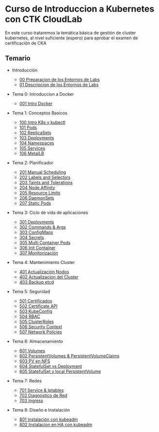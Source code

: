 # Curso de Introduccion a Kubernetes con CTK CloudLab

En este curso trataremos la temática básica de gestión de cluster kubernetes, al nivel suficiente (espero) para aprobar el examen de certificación de CKA

## Temario

  * Introducción
    * [00 Preparacion de los Entornos de Labs](doc/00_Preparacion_Entorno_Labs.md)
    * [01 Descripcion de los Entornos de Labs](doc/01_Descripcion_Entorno_Labs.md)

  * Tema 0: Introduccion a Docker
    * [001 Intro Docker](Practicas/001_Intro_Docker.md)

  * Tema 1: Conceptos Basicos
    * [100 Intro K8s y kubectl](Practicas/100_Intro_K8s_kubectl.md)
    * [101 Pods](Practicas/101_Pods.md)
    * [102 ReplicaSets](Practicas/102_ReplicaSets.md)
    * [103 Deployments](Practicas/103_Deployments.md)
    * [104 Namespaces](Practicas/104_Namespaces.md)
    * [105 Services](Practicas/105_Services.md)
    * [106 MetalLB](Practicas/106_MetalLB.md)

  * Tema 2: Planificador
    * [201 Manual Scheduling](Practicas/201_Manual_Scheduling.md)
    * [202 Labels and Selectors](Practicas/202_Labels_Selectors.md)
    * [203 Taints and Tolerations](Practicas/203_Taints_Tolerations.md)
    * [204 Node Affinity](Practicas/204_Node_Affinity.md)
    * [205 Resource Limits](Practicas/205_Resource_Limits.md)
    * [206 DaemonSets](Practicas/206_DaemonSets.md)
    * [207 Static Pods](Practicas/207_Static_Pods.md)

  * Tema 3: Ciclo de vida de aplicaciones
    * [301 Deployments](Practicas/301_Deployments.md)
    * [302 Commands & Args](Practicas/302_Commands_Args.md)
    * [303 ConfigMaps](Practicas/303_ConfigMaps.md)
    * [304 Secrets](Practicas/304_Secrets.md)
    * [305 Multi Container Pods](Practicas/305_Multi_Container.md)
    * [306 Init Container](Practicas/306_Init_Container.md)
    * [307 Monitorización](Practicas/307_Monitorizacion.md)

  * Tema 4: Mantenimiento Cluster
    * [401 Actualización Nodos](Practicas/401_Actualizacion_Nodos.md)
    * [402 Actualizacion del Cluster](Practicas/402_Actualizar_Cluster.md)
    * [403 Backup etcd](Practicas/403_Backup_etcd.md)

  * Tema 5: Seguridad
    * [501 Certificados](Practicas/501_Revisar_Certificados.md)
    * [502 Certificate API](Practicas/502_Certificate_API.md)
    * [503 KubeConfig](Practicas/503_KubeConfig.md)
    * [504 RBAC](Practicas/504_RBAC.md)
    * [505 ClusterRoles](Practicas/505_ClusterRoles.md)
    * [506 Security Context](Practicas/506_Security_Context.md)
    * [507 Network Policies](Practicas/507_Network_Policies.md)

  * Tema 6: Almacenamiento
    * [601 Volumes](Practicas/601_Volumes.md)
    * [602 PersistentVolumes & PersistentVolumeClaims](Practicas/602_PV_PVC.md)
    * [603 PV en NFS](Practicas/603_PV_NFS.md)
    * [604 StatefulSet vs Deployment](Practicas/604_StatefulSet_vs_Deployment.md)
    * [605 StatefulSet y local PersistentVolume](Practicas/605_statefulSet_Local_PV.md)

  * Tema 7: Redes
    * [701 Service & Iptables](Practicas/701_Service_iptables.md)
    * [702 Diagnóstico de Red](Practicas/702_DNS_Diagnostico_Red.md)
    * [703 Ingress](Practicas/703_Ingress.md)

  * Tema 8: Diseño e Instalación
    * [801 Instalación con kubeadm](Practicas/801_Instalacion_con_kubeadm.md)
    * [802 Instalacion en HA con kubeadm](Practicas/802_Instalacion_HA_kubeadm.md)

